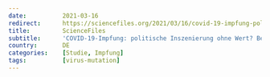 ```yaml
---
date:          2021-03-16
redirect:      https://sciencefiles.org/2021/03/16/covid-19-impfung-politische-inszenierung-ohne-wert-bedenkliche-ergebnisse-neuer-studie/
title:         ScienceFiles
subtitle:      'COVID-19-Impfung: politische Inszenierung ohne Wert? Bedenkliche Ergebnisse neuer Studie'
country:       DE
categories:    [Studie, Impfung]
tags:          [virus-mutation]
---
```

